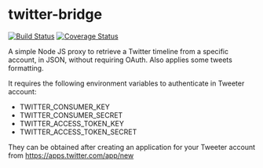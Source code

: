 # twitter-bridge
[![Build Status](https://travis-ci.org/Pixep/twitter-bridge.svg?branch=master)](https://travis-ci.org/Pixep/twitter-bridge) [![Coverage Status](https://coveralls.io/repos/github/Pixep/twitter-bridge/badge.svg?branch=master)](https://coveralls.io/github/Pixep/twitter-bridge?branch=master)

A simple Node JS proxy to retrieve a Twitter timeline from a specific account, in JSON, without requiring OAuth.
Also applies some tweets formatting.

It requires the following environment variables to authenticate in Tweeter account:
- TWITTER_CONSUMER_KEY
- TWITTER_CONSUMER_SECRET
- TWITTER_ACCESS_TOKEN_KEY
- TWITTER_ACCESS_TOKEN_SECRET

They can be obtained after creating an application for your Tweeter account from https://apps.twitter.com/app/new
